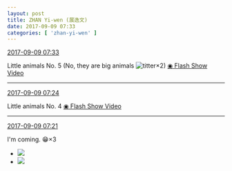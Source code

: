 ```yaml
---
layout: post
title: ZHAN Yi-wen (展逸文)
date: 2017-09-09 07:33
categories: [ 'zhan-yi-wen' ]
---
```


<div class="weibo-info">
  <a href="http://weibo.com/6108090526/FkXYhAEjG">2017-09-09 07:33</a>
</div>

Little animals No. 5 (No, they are big animals ![titter](http://img.t.sinajs.cn/t4/appstyle/expression/ext/normal/19/heia_org.gif)×2) [◉ Flash Show Video](http://www.miaopai.com/show/bE6bsYDumMeel4XwCyob2-E8aOnxHbI-gtCGQA__.htm)

<!-- more -->

---

<div class="weibo-info">
  <a href="http://weibo.com/6108090526/FkXUDdQuw">2017-09-09 07:24</a>
</div>

Little animals No. 4 [◉ Flash Show Video](http://www.miaopai.com/show/ehdj2GVmuqLniebPlGak2x20qpbZa4knkdzjxA__.htm)

---

<div class="weibo-info">
  <a href="http://weibo.com/6108090526/FkXThkAwc">2017-09-09 07:21</a>
</div>

I'm coming. :grin:×3

<ul class="weibo-pic-list-1">
  <li class="weibo-pic">
    <a href="http://wx2.sinaimg.cn/mw690/006FmVn8gy1fjcybymewgj30qo0qowjk.jpg"><img src="//wx2.sinaimg.cn/thumb150/006FmVn8gy1fjcybymewgj30qo0qowjk.jpg" /></a>
  </li>
  <li class="weibo-pic">
    <a href="http://wx2.sinaimg.cn/mw690/006FmVn8gy1fjcybwueqnj30qo0qoaes.jpg"><img src="//wx2.sinaimg.cn/thumb150/006FmVn8gy1fjcybwueqnj30qo0qoaes.jpg" /></a>
  </li>
</ul>
